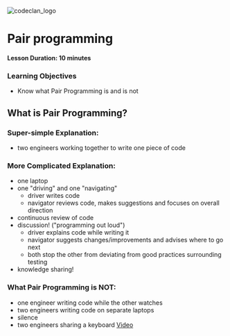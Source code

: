 ![codeclan_logo](https://user-images.githubusercontent.com/11422619/54070681-ca4c5200-425a-11e9-8cf8-cd6a191bc3cd.png)

# Pair programming

**Lesson Duration: 10 minutes**

### Learning Objectives
- Know what Pair Programming is and is not

## What is Pair Programming?

### Super-simple Explanation:

  - two engineers working together to write one piece of code

### More Complicated Explanation:
  - one laptop
  - one "driving" and one "navigating"
    - driver writes code
    - navigator reviews code, makes suggestions and focuses on overall direction
  - continuous review of code
  - discussion! ("programming out loud")
    - driver explains code while writing it
    - navigator suggests changes/improvements and advises where to go next
    - both stop the other from deviating from good practices surrounding testing
  - knowledge sharing!

### What Pair Programming is NOT:
  - one engineer writing code while the other watches
  - two engineers writing code on separate laptops
  - silence
  - two engineers sharing a keyboard [Video](https://www.youtube.com/watch?v=msX4oAXpvUE)
